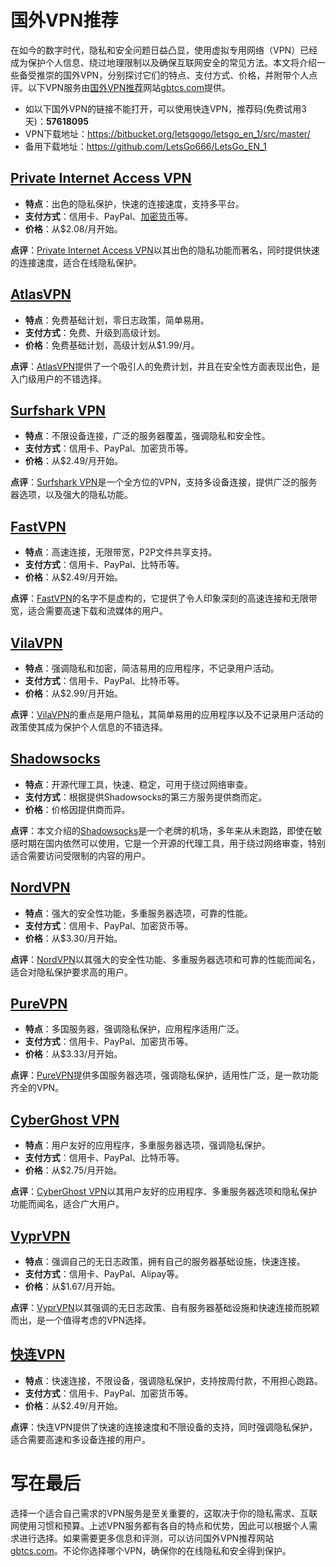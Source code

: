 # 国外VPN推荐

在如今的数字时代，隐私和安全问题日益凸显，使用虚拟专用网络（VPN）已经成为保护个人信息、绕过地理限制以及确保互联网安全的常见方法。本文将介绍一些备受推崇的国外VPN，分别探讨它们的特点、支付方式、价格，并附带个人点评。以下VPN服务由[国外VPN推荐](https://gbtcs.com/)网站[gbtcs.com](https://gbtcs.com/)提供。

- 如以下国外VPN的链接不能打开，可以使用快连VPN，推荐码(免费试用3天)：<b>57618095</b>
- VPN下载地址：https://bitbucket.org/letsgogo/letsgo_en_1/src/master/
- 备用下载地址：https://github.com/LetsGo666/LetsGo_EN_1

## [Private Internet Access VPN](https://gbtcs.com/go/qh73)

- **特点**：出色的隐私保护，快速的连接速度，支持多平台。
- **支付方式**：信用卡、PayPal、[加密货币](https://gbtcs.com/bitcoin-payment-vpn/)等。
- **价格**：从$2.08/月开始。

**点评**：[Private Internet Access VPN](https://gbtcs.com/go/qh73)以其出色的隐私功能而著名，同时提供快速的连接速度，适合在线隐私保护。

## [AtlasVPN](https://gbtcs.com/go/uqv5)

- **特点**：免费基础计划，零日志政策，简单易用。
- **支付方式**：免费、升级到高级计划。
- **价格**：免费基础计划，高级计划从$1.99/月。

**点评**：[AtlasVPN](https://gbtcs.com/go/uqv5)提供了一个吸引人的免费计划，并且在安全性方面表现出色，是入门级用户的不错选择。

## [Surfshark VPN](https://gbtcs.com/go/zgsz)

- **特点**：不限设备连接，广泛的服务器覆盖，强调隐私和安全性。
- **支付方式**：信用卡、PayPal、加密货币等。
- **价格**：从$2.49/月开始。

**点评**：[Surfshark VPN](https://gbtcs.com/go/zgsz)是一个全方位的VPN，支持多设备连接，提供广泛的服务器选项，以及强大的隐私功能。

## [FastVPN](https://gbtcs.com/go/5p1p)

- **特点**：高速连接，无限带宽，P2P文件共享支持。
- **支付方式**：信用卡、PayPal、比特币等。
- **价格**：从$2.49/月开始。

**点评**：[FastVPN](https://gbtcs.com/go/5p1p)的名字不是虚构的，它提供了令人印象深刻的高速连接和无限带宽，适合需要高速下载和流媒体的用户。

## [VilaVPN](https://gbtcs.com/go/5wjz)

- **特点**：强调隐私和加密，简洁易用的应用程序，不记录用户活动。
- **支付方式**：信用卡、PayPal、比特币等。
- **价格**：从$2.99/月开始。

**点评**：[VilaVPN](https://gbtcs.com/go/5wjz)的重点是用户隐私，其简单易用的应用程序以及不记录用户活动的政策使其成为保护个人信息的不错选择。

## [Shadowsocks](https://gbtcs.com/li7k)

- **特点**：开源代理工具，快速、稳定，可用于绕过网络审查。
- **支付方式**：根据提供Shadowsocks的第三方服务提供商而定。
- **价格**：价格因提供商而异。

**点评**：本文介绍的[Shadowsocks](https://gbtcs.com/li7k)是一个老牌的机场，多年来从未跑路，即使在敏感时期在国内依然可以使用，它是一个开源的代理工具，用于绕过网络审查，特别适合需要访问受限制的内容的用户。

## [NordVPN](https://gbtcs.com/go/be36)

- **特点**：强大的安全性功能，多重服务器选项，可靠的性能。
- **支付方式**：信用卡、PayPal、加密货币等。
- **价格**：从$3.30/月开始。

**点评**：[NordVPN](https://gbtcs.com/go/be36)以其强大的安全性功能、多重服务器选项和可靠的性能而闻名，适合对隐私保护要求高的用户。

## [PureVPN](https://gbtcs.com/go/6dek)

- **特点**：多国服务器，强调隐私保护，应用程序适用广泛。
- **支付方式**：信用卡、PayPal、加密货币等。
- **价格**：从$3.33/月开始。

**点评**：[PureVPN](https://gbtcs.com/go/6dek)提供多国服务器选项，强调隐私保护，适用性广泛，是一款功能齐全的VPN。

## [CyberGhost VPN](https://gbtcs.com/go/m99j)

- **特点**：用户友好的应用程序，多重服务器选项，强调隐私保护。
- **支付方式**：信用卡、PayPal、比特币等。
- **价格**：从$2.75/月开始。

**点评**：[CyberGhost VPN](https://gbtcs.com/go/m99j)以其用户友好的应用程序、多重服务器选项和隐私保护功能而闻名，适合广大用户。

## [VyprVPN](https://gbtcs.com/go/k0i1)

- **特点**：强调自己的无日志政策，拥有自己的服务器基础设施，快速连接。
- **支付方式**：信用卡、PayPal、Alipay等。
- **价格**：从$1.67/月开始。

**点评**：[VyprVPN](https://gbtcs.com/go/k0i1)以其强调的无日志政策、自有服务器基础设施和快速连接而脱颖而出，是一个值得考虑的VPN选择。

## [快连VPN](https://gbtcs.com/go/6b7f)
- **特点**：快速连接，不限设备，强调隐私保护，支持按周付款，不用担心跑路。
- **支付方式**：信用卡、PayPal、加密货币等。
- **价格**：从$2.49/月开始。

**点评**：快连VPN提供了快速的连接速度和不限设备的支持，同时强调隐私保护，适合需要高速和多设备连接的用户。

# 写在最后

选择一个适合自己需求的VPN服务是至关重要的，这取决于你的隐私需求、互联网使用习惯和预算。上述VPN服务都有各自的特点和优势，因此可以根据个人需求进行选择。如果需要更多信息和评测，可以访问国外VPN推荐网站 [gbtcs.com](https://gbtcs.com)。不论你选择哪个VPN，确保你的在线隐私和安全得到保护。
